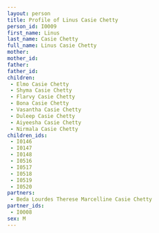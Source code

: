 ```yaml
---
layout: person
title: Profile of Linus Casie Chetty
person_id: I0009
first_name: Linus
last_name: Casie Chetty
full_name: Linus Casie Chetty
mother: 
mother_id: 
father: 
father_id: 
children:
 - Elmo Casie Chetty
 - Shyma Casie Chetty
 - Flarvy Casie Chetty
 - Bona Casie Chetty
 - Vasantha Casie Chetty
 - Duleep Casie Chetty
 - Aiyeesha Casie Chetty
 - Nirmala Casie Chetty
children_ids:
 - I0146
 - I0147
 - I0148
 - I0516
 - I0517
 - I0518
 - I0519
 - I0520
partners:
 - Beda Lourdes Therese Marcelline Casie Chetty
partner_ids:
 - I0008
sex: M
---
```


